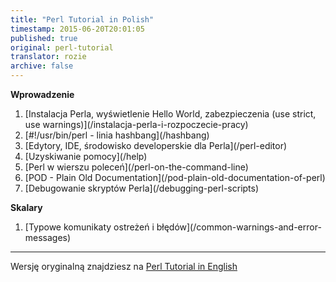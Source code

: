```yaml
---
title: "Perl Tutorial in Polish"
timestamp: 2015-06-20T20:01:05
published: true
original: perl-tutorial
translator: rozie
archive: false
---
```


<p>
<b>Wprowadzenie</b>
<ol>
<li>[Instalacja Perla, wyświetlenie Hello World, zabezpieczenia (use strict, use warnings)](/instalacja-perla-i-rozpoczecie-pracy)</li>
<li>[#!/usr/bin/perl - linia hashbang](/hashbang)</li>
<li>[Edytory, IDE, środowisko developerskie dla Perla](/perl-editor)</li>
<li>[Uzyskiwanie pomocy](/help)</li>
<li>[Perl w wierszu poleceń](/perl-on-the-command-line)</li>
<li>[POD - Plain Old Documentation](/pod-plain-old-documentation-of-perl)</li>
<li>[Debugowanie skryptów Perla](/debugging-perl-scripts)</li>
</ol>

<b>Skalary</b>
<ol>
<li>[Typowe komunikaty ostreżeń i błędów](/common-warnings-and-error-messages)</li>
</ol>
</p>
<!--
<li>[#!/usr/bin/perl - linia hashbang](/hashbang)</li>
-->


<hr/>

Wersję oryginalną znajdziesz na [Perl Tutorial in English](https://perlmaven.com/perl-tutorial)

